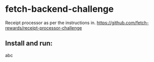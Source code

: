 # fetch-backend-challenge

Receipt processor as per the instructions in. https://github.com/fetch-rewards/receipt-processor-challenge

## Install and run:

abc
